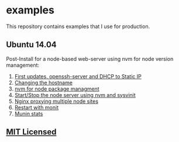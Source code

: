 # examples

This repository contains examples that I use for production.

## Ubuntu 14.04

Post-Install for a node-based web-server using nvm for node version management:

  1. [First updates, openssh-server and DHCP to Static IP](https://github.com/jpfluger/examples/blob/master/ubuntu-14.04/updates-ssh-static-ip.md)
  2. [Changing the hostname](https://github.com/jpfluger/examples/blob/master/ubuntu-14.04/changing-hostname.md)
  3. [nvm for node package managment](https://github.com/jpfluger/examples/blob/master/ubuntu-14.04/nvm-for-node-package-management.md)
  4. [Start/Stop the node server using nvm and sysvinit](https://github.com/jpfluger/examples/blob/master/ubuntu-14.04/sysvinit-and-nvm.md)
  5. [Nginx proxying multiple node sites](https://github.com/jpfluger/examples/blob/master/ubuntu-14.04/nginx-proxy.md)
  6. [Restart with monit](https://github.com/jpfluger/examples/blob/master/ubuntu-14.04/monit-restart.md)
  7. [Munin stats](https://github.com/jpfluger/examples/blob/master/ubuntu-14.04/munin-stats.md)

## [MIT Licensed](LICENSE)
